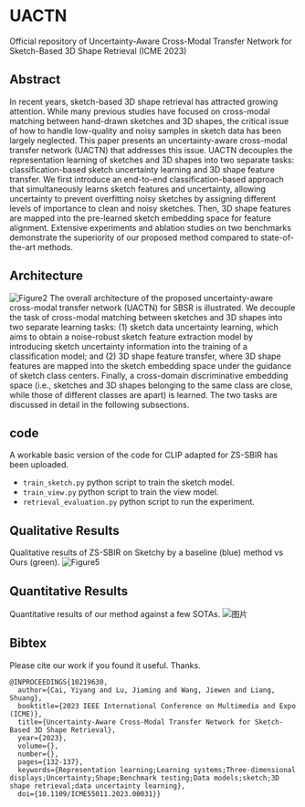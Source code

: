 # UACTN
Official repository of Uncertainty-Aware Cross-Modal Transfer Network for Sketch-Based 3D Shape Retrieval (ICME 2023)

## Abstract
In recent years, sketch-based 3D shape retrieval has attracted growing attention. While many previous studies have focused on cross-modal matching between hand-drawn sketches and 3D shapes, the critical issue of how to handle low-quality and noisy samples in sketch data has been largely neglected. This paper presents an uncertainty-aware cross-modal transfer network (UACTN) that addresses this issue. UACTN decouples the representation learning of sketches and 3D shapes into two separate tasks: classification-based sketch uncertainty learning and 3D shape feature transfer. We first introduce an end-to-end classification-based approach that simultaneously learns sketch features and uncertainty, allowing uncertainty to prevent overfitting noisy sketches by assigning different levels of importance to clean and noisy sketches. Then, 3D shape features are mapped into the pre-learned sketch embedding space for feature alignment. Extensive experiments and ablation studies on two benchmarks demonstrate the superiority of our proposed method compared to state-of-the-art methods.


## Architecture
![Figure2](https://github.com/cyy1998/UACTN/assets/37933688/f022167e-94d7-4df4-a5c4-e978eb58f442)
The overall architecture of the proposed uncertainty-aware cross-modal transfer network (UACTN) for SBSR is illustrated. We decouple the task of cross-modal matching between sketches and 3D shapes into two separate learning tasks: (1) sketch data uncertainty learning, which aims to obtain a noise-robust sketch feature extraction model by introducing sketch uncertainty information into the training of a classification model; and (2) 3D shape feature transfer, where 3D shape features are mapped into the sketch embedding space under the guidance of sketch class centers. Finally, a cross-domain discriminative embedding space (i.e., sketches and 3D shapes belonging to the same class are close, while those of different classes are apart) is learned. The two tasks are discussed in detail in the following subsections.

## code
A workable basic version of the code for CLIP adapted for ZS-SBIR has been uploaded.
- ```train_sketch.py``` python script to train the sketch model.
- ```train_view.py``` python script to train the view model.
- ```retrieval_evaluation.py``` python script to run the experiment.

## Qualitative Results

Qualitative results of ZS-SBIR on Sketchy by a baseline (blue) method vs Ours (green).
![Figure5](https://github.com/cyy1998/UACTN/assets/37933688/03f4ca3b-c69d-43c5-bc3f-933ade2f9be0)

## Quantitative Results
Quantitative results of our method against a few SOTAs.
![图片](https://github.com/cyy1998/UACTN/assets/37933688/2dc21309-eff1-4f49-ae95-5fd49100b0b9)

## Bibtex
Please cite our work if you found it useful. Thanks.
```
@INPROCEEDINGS{10219630,
  author={Cai, Yiyang and Lu, Jiaming and Wang, Jiewen and Liang, Shuang},
  booktitle={2023 IEEE International Conference on Multimedia and Expo (ICME)}, 
  title={Uncertainty-Aware Cross-Modal Transfer Network for Sketch-Based 3D Shape Retrieval}, 
  year={2023},
  volume={},
  number={},
  pages={132-137},
  keywords={Representation learning;Learning systems;Three-dimensional displays;Uncertainty;Shape;Benchmark testing;Data models;sketch;3D shape retrieval;data uncertainty learning},
  doi={10.1109/ICME55011.2023.00031}}
```  

